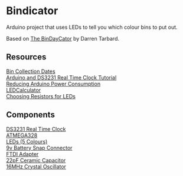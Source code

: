 # Bindicator
Arduino project that uses LEDs to tell you which colour bins to put out.

Based on [The BinDayCator](https://www.kickstarter.com/projects/tarbard/the-bindaycator) by Darren Tarbard.

## Resources
[Bin Collection Dates](https://mybexley.bexley.gov.uk/service/Missed_bin_collections)  
[Arduino and DS3231 Real Time Clock Tutorial](https://www.youtube.com/watch?v=E6wkvTG2Ofs)  
[Reducing Arduino Power Consumption](https://learn.sparkfun.com/tutorials/reducing-arduino-power-consumption)  
[LEDCalculator](http://ledcalc.com/)  
[Choosing Resistors for LEDs](https://forum.arduino.cc/index.php?topic=431672.0)  


## Components
[DS3231 Real Time Clock](https://www.amazon.co.uk/DollaTek-DS3231-AT24C32-Precision-Arduino/dp/B07DK1SRPB/ref=sr_1_3?keywords=RTC+module+arduino&qid=1581893609&sr=8-3)  
[ATMEGA328](https://uk.rs-online.com/web/p/microcontrollers/1310276/)  
[LEDs (5 Colours)](https://www.amazon.co.uk/gp/product/B06X3VT6TD/ref=ox_sc_act_title_1?smid=A1MEUEEKSUPDHQ&psc=1)  
[9v Battery Snap Connector](https://www.amazon.co.uk/gp/product/B008IL9R7A/ref=ppx_yo_dt_b_asin_title_o00_s00?ie=UTF8&psc=1)  
[FTDI Adapter](https://www.amazon.co.uk/gp/product/B07BBPX8B8/ref=ppx_yo_dt_b_asin_title_o00_s00?ie=UTF8&psc=1)  
[22pF Ceramic Capacitor](https://uk.rs-online.com/web/p/ceramic-single-layer-capacitors/1729050/)  
[16MHz Crystal Oscillator](https://uk.rs-online.com/web/p/crystal-units/6936970/)  
